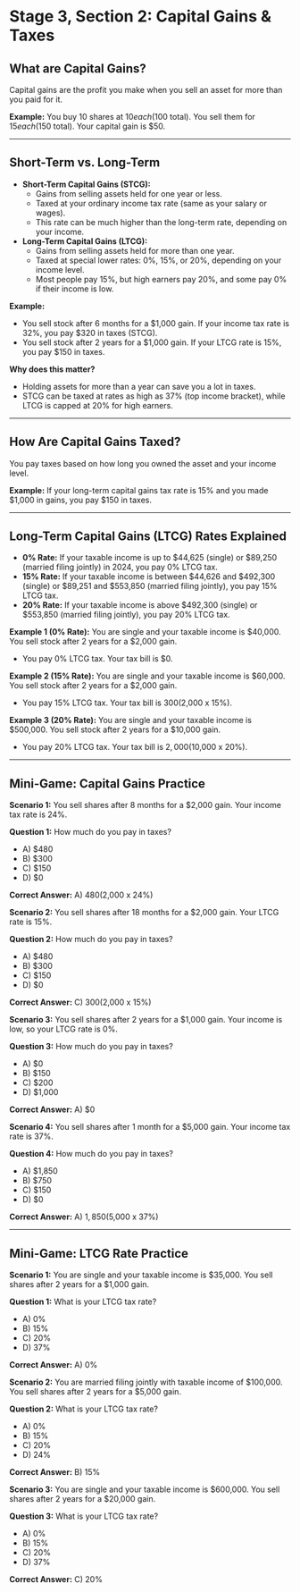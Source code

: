 # Stage 3, Section 2: Capital Gains & Taxes

## What are Capital Gains?
Capital gains are the profit you make when you sell an asset for more than you paid for it.

**Example:**
You buy 10 shares at $10 each ($100 total). You sell them for $15 each ($150 total). Your capital gain is $50.

---

## Short-Term vs. Long-Term
- **Short-Term Capital Gains (STCG):**
    - Gains from selling assets held for one year or less.
    - Taxed at your ordinary income tax rate (same as your salary or wages).
    - This rate can be much higher than the long-term rate, depending on your income.
- **Long-Term Capital Gains (LTCG):**
    - Gains from selling assets held for more than one year.
    - Taxed at special lower rates: 0%, 15%, or 20%, depending on your income level.
    - Most people pay 15%, but high earners pay 20%, and some pay 0% if their income is low.

**Example:**
- You sell stock after 6 months for a $1,000 gain. If your income tax rate is 32%, you pay $320 in taxes (STCG).
- You sell stock after 2 years for a $1,000 gain. If your LTCG rate is 15%, you pay $150 in taxes.

**Why does this matter?**
- Holding assets for more than a year can save you a lot in taxes.
- STCG can be taxed at rates as high as 37% (top income bracket), while LTCG is capped at 20% for high earners.

---

## How Are Capital Gains Taxed?
You pay taxes based on how long you owned the asset and your income level.

**Example:**
If your long-term capital gains tax rate is 15% and you made $1,000 in gains, you pay $150 in taxes.

---

## Long-Term Capital Gains (LTCG) Rates Explained
- **0% Rate:** If your taxable income is up to $44,625 (single) or $89,250 (married filing jointly) in 2024, you pay 0% LTCG tax.
- **15% Rate:** If your taxable income is between $44,626 and $492,300 (single) or $89,251 and $553,850 (married filing jointly), you pay 15% LTCG tax.
- **20% Rate:** If your taxable income is above $492,300 (single) or $553,850 (married filing jointly), you pay 20% LTCG tax.

**Example 1 (0% Rate):**
You are single and your taxable income is $40,000. You sell stock after 2 years for a $2,000 gain.
- You pay 0% LTCG tax. Your tax bill is $0.

**Example 2 (15% Rate):**
You are single and your taxable income is $60,000. You sell stock after 2 years for a $2,000 gain.
- You pay 15% LTCG tax. Your tax bill is $300 ($2,000 x 15%).

**Example 3 (20% Rate):**
You are single and your taxable income is $500,000. You sell stock after 2 years for a $10,000 gain.
- You pay 20% LTCG tax. Your tax bill is $2,000 ($10,000 x 20%).

---

## Mini-Game: Capital Gains Practice

**Scenario 1:**
You sell shares after 8 months for a $2,000 gain. Your income tax rate is 24%.

**Question 1:** How much do you pay in taxes?
- A) $480
- B) $300
- C) $150
- D) $0

**Correct Answer:** A) $480 ($2,000 x 24%)

**Scenario 2:**
You sell shares after 18 months for a $2,000 gain. Your LTCG rate is 15%.

**Question 2:** How much do you pay in taxes?
- A) $480
- B) $300
- C) $150
- D) $0

**Correct Answer:** C) $300 ($2,000 x 15%)

**Scenario 3:**
You sell shares after 2 years for a $1,000 gain. Your income is low, so your LTCG rate is 0%.

**Question 3:** How much do you pay in taxes?
- A) $0
- B) $150
- C) $200
- D) $1,000

**Correct Answer:** A) $0

**Scenario 4:**
You sell shares after 1 month for a $5,000 gain. Your income tax rate is 37%.

**Question 4:** How much do you pay in taxes?
- A) $1,850
- B) $750
- C) $150
- D) $0

**Correct Answer:** A) $1,850 ($5,000 x 37%)

---

## Mini-Game: LTCG Rate Practice

**Scenario 1:**
You are single and your taxable income is $35,000. You sell shares after 2 years for a $1,000 gain.

**Question 1:** What is your LTCG tax rate?
- A) 0%
- B) 15%
- C) 20%
- D) 37%

**Correct Answer:** A) 0%

**Scenario 2:**
You are married filing jointly with taxable income of $100,000. You sell shares after 2 years for a $5,000 gain.

**Question 2:** What is your LTCG tax rate?
- A) 0%
- B) 15%
- C) 20%
- D) 24%

**Correct Answer:** B) 15%

**Scenario 3:**
You are single and your taxable income is $600,000. You sell shares after 2 years for a $20,000 gain.

**Question 3:** What is your LTCG tax rate?
- A) 0%
- B) 15%
- C) 20%
- D) 37%

**Correct Answer:** C) 20%
